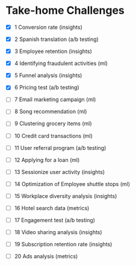 # Take-home Challenges

<A collection of Data Science Take-home Challenges>

- [x] 1 Conversion rate (insights)
- [x] 2 Spanish translation (a/b testing)
- [x] 3 Employee retention (insights)
- [x] 4 Identifying fraudulent activities (ml)
- [x] 5 Funnel analysis (insights)
- [x] 6 Pricing test (a/b testing)
- [ ] 7 Email marketing campaign (ml)
- [ ] 8 Song recommendation (ml)
- [ ] 9 Clustering grocery items (ml)
- [ ] 10 Credit card transactions (ml)
- [ ] 11 User referral program (a/b testing)
- [ ] 12 Applying for a loan (ml)
- [ ] 13 Sessionize user activity (insights)
- [ ] 14 Optimization of Employee shuttle stops (ml)
- [ ] 15 Workplace diversity analysis (insights)
- [ ] 16 Hotel search data (metrics)
- [ ] 17 Engagement test (a/b testing)
- [ ] 18 Video sharing analysis (insights)
- [ ] 19 Subscription retention rate (insights)
- [ ] 20 Ads analysis (metrics)

